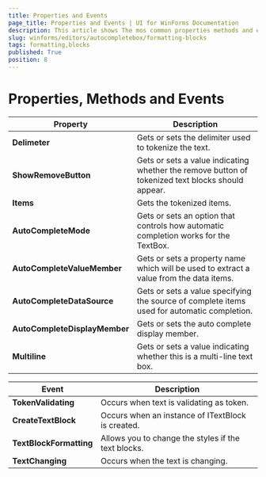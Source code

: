 ```yaml
---
title: Properties and Events
page_title: Properties and Events | UI for WinForms Documentation
description: This article shows The mos common properties methods and events used in RadAutoCompleteBox.
slug: winforms/editors/autocompletebox/formatting-blocks
tags: formatting,blocks
published: True
position: 8
---
```


# Properties, Methods and Events

|__Property__|__Description__|
|---|---|
|__Delimeter__|Gets or sets the delimiter used to tokenize the text.|
|__ShowRemoveButton__|Gets or sets a value indicating whether the remove button of tokenized text blocks should appear.|
|__Items__|Gets the tokenized items.|
|__AutoCompleteMode__| Gets or sets an option that controls how automatic completion works for the TextBox.|
|__AutoCompleteValueMember__|Gets or sets a property name which will be used to extract a value from the data items.|
|__AutoCompleteDataSource__|Gets or sets a value specifying the source of complete items used for automatic completion.|
|__AutoCompleteDisplayMember__| Gets or sets the auto complete display member.|
|__Multiline__|Gets or sets a value indicating whether this is a multi-line text box.|

|__Event__|__Description__|
|---|---|
|__TokenValidating__|Occurs when text is validating as token.|
|__CreateTextBlock__|Occurs when an instance of ITextBlock is created.|
|__TextBlockFormatting__|Allows you to change the styles if the text blocks.|
|__TextChanging__|Occurs when the text is changing.|